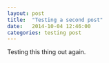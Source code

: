 ```yaml
---
layout: post
title:  "Testing a second post"
date:   2014-10-04 12:46:00
categories: testing post
---
```

Testing this thing out again.